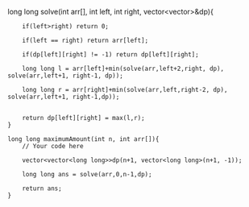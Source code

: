  long long solve(int arr[], int left, int right, vector<vector<long long>>&dp){
        
        
        if(left>right) return 0;
        
        if(left == right) return arr[left];
        
        if(dp[left][right] != -1) return dp[left][right];
        
        long long l = arr[left]+min(solve(arr,left+2,right, dp), solve(arr,left+1, right-1, dp));
        
        long long r = arr[right]+min(solve(arr,left,right-2, dp), solve(arr,left+1, right-1,dp));
        
        
        return dp[left][right] = max(l,r);
    }
    
    long long maximumAmount(int n, int arr[]){
        // Your code here
        
        vector<vector<long long>>dp(n+1, vector<long long>(n+1, -1));
        
        long long ans = solve(arr,0,n-1,dp);
        
        return ans;
    }
